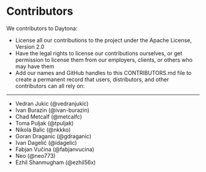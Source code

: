 # Contributors

We contributors to Daytona:

* License all our contributions to the project under the Apache License, Version 2.0
* Have the legal rights to license our contributions ourselves, or get permission to license them from our employers, clients, or others who may have them
* Add our names and GitHub handles to this CONTRIBUTORS.md file to create a permanent record that users, distributors, and other contributors can all rely on:

-----------
* Vedran Jukic (@vedranjukic)
* Ivan Burazin (@ivan-burazin)
* Chad Metcalf (@metcalfc)
* Toma Puljak (@tpuljak)
* Nikola Balic (@nkkko)
* Goran Draganic (@gdraganic)
* Ivan Dagelić (@idagelic)
* Fabjan Vučina (@fabjanvucina)
* Neo (@neo773)
* Ezhil Shanmugham (@ezhil56x)
